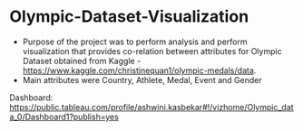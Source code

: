 # Olympic-Dataset-Visualization
- Purpose of the project was to perform analysis and perform visualization that provides co-relation between attributes for Olympic Dataset 
obtained from Kaggle - https://www.kaggle.com/christinequan1/olympic-medals/data. 
- Main attributes were Country, Athlete, Medal, Event and Gender 

Dashboard: https://public.tableau.com/profile/ashwini.kasbekar#!/vizhome/Olympic_data_0/Dashboard1?publish=yes 
